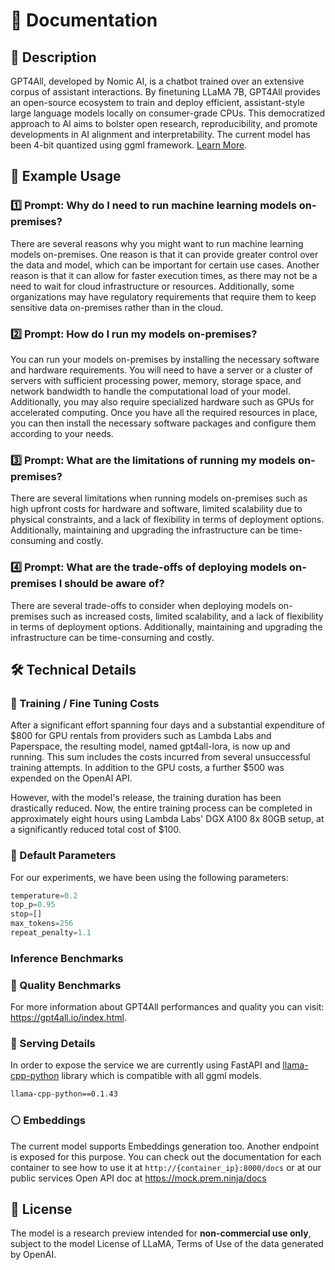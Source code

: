 # 📑 Documentation

## 📌 Description

GPT4All, developed by Nomic AI, is a chatbot trained over an extensive corpus of assistant interactions. By finetuning LLaMA 7B, GPT4All provides an open-source ecosystem to train and deploy efficient, assistant-style large language models locally on consumer-grade CPUs. This democratized approach to AI aims to bolster open research, reproducibility, and promote developments in AI alignment and interpretability. The current model has been 4-bit quantized using ggml framework. [Learn More](https://github.com/nomic-ai/gpt4all).

## 📒 Example Usage

### 1️⃣ Prompt: Why do I need to run machine learning models on-premises?

There are several reasons why you might want to run machine learning models on-premises. One reason is that it can provide greater control over the data and model, which can be important for certain use cases. Another reason is that it can allow for faster execution times, as there may not be a need to wait for cloud infrastructure or resources. Additionally, some organizations may have regulatory requirements that require them to keep sensitive data on-premises rather than in the cloud.

### 2️⃣ Prompt: How do I run my models on-premises?

You can run your models on-premises by installing the necessary software and hardware requirements. You will need to have a server or a cluster of servers with sufficient processing power, memory, storage space, and network bandwidth to handle the computational load of your model. Additionally, you may also require specialized hardware such as GPUs for accelerated computing. Once you have all the required resources in place, you can then install the necessary software packages and configure them according to your needs.

### 3️⃣ Prompt: What are the limitations of running my models on-premises?

There are several limitations when running models on-premises such as high upfront costs for hardware and software, limited scalability due to physical constraints, and a lack of flexibility in terms of deployment options. Additionally, maintaining and upgrading the infrastructure can be time-consuming and costly.

### 4️⃣ Prompt: What are the trade-offs of deploying models on-premises I should be aware of?

There are several trade-offs to consider when deploying models on-premises such as increased costs, limited scalability, and a lack of flexibility in terms of deployment options. Additionally, maintaining and upgrading the infrastructure can be time-consuming and costly.


## 🛠️ Technical Details

### 🔧 Training / Fine Tuning Costs

After a significant effort spanning four days and a substantial expenditure of $800 for GPU rentals from providers such as Lambda Labs and Paperspace, the resulting model, named gpt4all-lora, is now up and running. This sum includes the costs incurred from several unsuccessful training attempts. In addition to the GPU costs, a further $500 was expended on the OpenAI API. 

However, with the model's release, the training duration has been drastically reduced. Now, the entire training process can be completed in approximately eight hours using Lambda Labs' DGX A100 8x 80GB setup, at a significantly reduced total cost of $100.

### 🔢 Default Parameters

For our experiments, we have been using the following parameters:

```python
temperature=0.2
top_p=0.95
stop=[]
max_tokens=256
repeat_penalty=1.1
```

### Inference Benchmarks

### 🔎 Quality Benchmarks

For more information about GPT4All performances and quality you can visit: https://gpt4all.io/index.html.

### 🚀 Serving Details

In order to expose the service we are currently using FastAPI and [llama-cpp-python](https://abetlen.github.io/llama-cpp-python/) library which is compatible with all ggml models.

```txt
llama-cpp-python==0.1.43
```

### ⚪️ Embeddings

The current model supports Embeddings generation too. Another endpoint is exposed for this purpose. You can check out the documentation for each container to see how to use it at `http://{container_ip}:8000/docs` or at our public services Open API doc at https://mock.prem.ninja/docs

## 📜 License

The model is a research preview intended for **non-commercial use only**, subject to the model License of LLaMA, Terms of Use of the data generated by OpenAI.